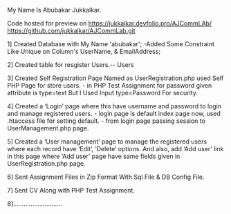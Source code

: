 My Name Is Abubakar Jukkalkar.

Code hosted for preview  on https://jukkalkar.devfolio.pro/AJCommLAb/
                            https://github.com/jukkalkar/AJCommLab.git


1]  Created Database with My Name 'abubakar';
    -Added Some Constraint Like Unique on Column's  UserName, & EmailAddress;
  

2]  Created table for resgister Users.-- Users


3]  Created Self Registration Page Named as UserRegistration.php
                                used Self PHP Page for store users.
    - in PHP Test Assignment for password given attribute is type=text
       But I Used Input type=Password For security.

 
 4]  Created a ‘Login’ page where this have username and password to login and manage registered users.
     - login page is default index page now,  used .htaccess file for setting default.
     - from login page passing session to UserManagement.php page.


5]  Created a ‘User management’ page to manage the registered users where each record have ‘Edit’, ‘Delete’ options.
     And also, add ‘Add user’ link in this page where ‘Add user’ page have same fields given in UserRegistration.php page.


6] Sent Assignment Files in Zip Format With Sql File & DB Config File.

7] Sent CV Along with PHP Test Assignment.

8]............................